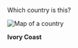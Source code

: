 Which country is this?

![Map of a country](images/Côte_d'Ivoire_(orthographic_projection).svg)
<!--question-->
**Ivory Coast**